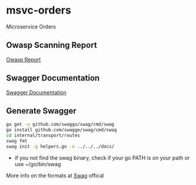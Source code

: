 # msvc-orders

Microservice Orders

## Owasp Scanning Report

[Owasp Report](./owasp/README.md)

## Swagger Documentation

[Swagger Documentation](./docs/readme.md)

## Generate Swagger

```bash
go get -u github.com/swaggo/swag/cmd/swag
go install github.com/swaggo/swag/cmd/swag
cd internal/transport/routes
swag fmt
swag init -g helpers.go -o ../../../docs/
```

- if you not find the swag binary, check if your go PATH is on your path or use ~/go/bin/swag

More info on the formats at [Swag](https://github.com/swaggo/swag?tab=readme-ov-file#api-operation) offical
